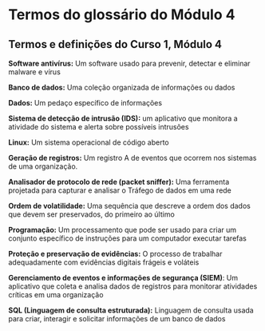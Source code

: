 # Termos do glossário do Módulo 4

## **Termos e definições do Curso 1, Módulo 4**

**Software antivírus:** Um software usado para prevenir, detectar e eliminar malware e vírus

**Banco de dados:** Uma coleção organizada de informações ou dados

**Dados:** Um pedaço específico de informações

**Sistema de detecção de intrusão (IDS):** um aplicativo que monitora a atividade do sistema e alerta sobre possíveis intrusões

**Linux:** Um sistema operacional de código aberto

**Geração de registros:** Um registro A de eventos que ocorrem nos sistemas de uma organização.

**Analisador de protocolo de rede (packet sniffer):** Uma ferramenta projetada para capturar e analisar o Tráfego de dados em uma rede

**Ordem de volatilidade:** Uma sequência que descreve a ordem dos dados que devem ser preservados, do primeiro ao último

**Programação:** Um processamento que pode ser usado para criar um conjunto específico de instruções para um computador executar tarefas

**Proteção e preservação de evidências:** O processo de trabalhar adequadamente com evidências digitais frágeis e voláteis

**Gerenciamento de eventos e informações de segurança (SIEM)**: Um aplicativo que coleta e analisa dados de registros para monitorar atividades críticas em uma organização

**SQL (Linguagem de consulta estruturada):** Linguagem de consulta usada para criar, interagir e solicitar informações de um banco de dados
